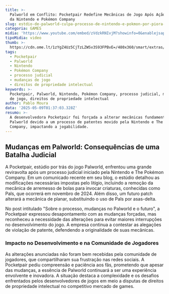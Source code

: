 ```yaml
---
title: >-
  Palworld em Conflito: Pocketpair Redefine Mecânicas de Jogo Após Ação Judicial
  da Nintendo e Pokémon Company
slug: estdio-de-palworld-culpa-processo-de-nintendo-e-pokmon-por-piora-no-jogo
categoria: GAMES
midia: 'https://www.youtube.com/embed/zVdzkRNIvjM?showinfo=0&enablejsapi=1'
tipoMidia: video
thumb: >-
  https://cdn.ome.lt/1zYgZ4Uz5CjTzLZWSv3S93FPBvE=/480x360/smart/extras/conteudos/Design_sem_nome_-_2025-05-08T203206.493.png
tags:
  - Pocketpair
  - Palworld
  - Nintendo
  - Pokémon Company
  - processo judicial
  - mudanças de jogo
  - direitos de propriedade intelectual
keywords: >-
  Pocketpair, Palworld, Nintendo, Pokémon Company, processo judicial, mudanças
  de jogo, direitos de propriedade intelectual
author: Pablo Moura
data: '2025-05-09T01:37:03.328Z'
resumo: >-
  A desenvolvedora Pocketpair foi forçada a alterar mecânicas fundamentais de
  Palworld devido a um processo de patentes movido pela Nintendo e The Pokémon
  Company, impactando a jogabilidade.
---
```


## Mudanças em Palworld: Consequências de uma Batalha Judicial

A Pocketpair, estúdio por trás do jogo Palworld, enfrentou uma grande reviravolta após um processo judicial iniciado pela Nintendo e The Pokémon Company. Em um comunicado recente em seu blog, o estúdio detalhou as modificações necessárias impostas pelo litígio, incluindo a remoção da mecânica de arremesso de bolas para invocar criaturas, conhecidas como Pals, que ocorrerá em novembro de 2024. Além disso, um futuro patch alterará a mecânica de planar, substituindo o uso de Pals por asas-delta.

No post intitulado "Sobre o processo, mudanças no Palworld e o futuro", a Pocketpair expressou desapontamento com as mudanças forçadas, mas reconheceu a necessidade das alterações para evitar maiores interrupções no desenvolvimento do jogo. A empresa continua a contestar as alegações de violação de patente, defendendo a originalidade de suas mecânicas.

### Impacto no Desenvolvimento e na Comunidade de Jogadores

As alterações anunciadas não foram bem recebidas pela comunidade de jogadores, que compartilharam sua frustração nas redes sociais. A Pocketpair pediu compreensão e paciência aos fãs, prometendo que apesar das mudanças, a essência de Palworld continuará a ser uma experiência envolvente e inovadora. A situação destaca a complexidade e os desafios enfrentados pelos desenvolvedores de jogos em meio a disputas de direitos de propriedade intelectual no competitivo mercado de games.
